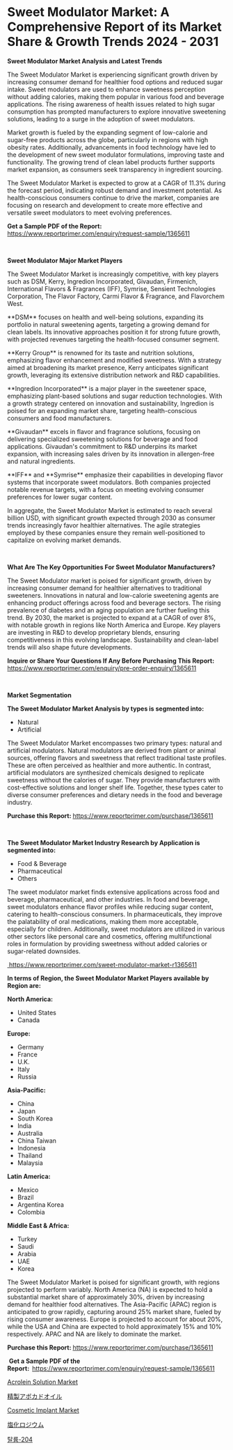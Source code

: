 <p><h1>Sweet Modulator Market: A Comprehensive Report of its Market Share & Growth Trends 2024 - 2031</h1></p><p><strong>Sweet Modulator Market Analysis and Latest Trends</strong></p>
<p><p>The Sweet Modulator Market is experiencing significant growth driven by increasing consumer demand for healthier food options and reduced sugar intake. Sweet modulators are used to enhance sweetness perception without adding calories, making them popular in various food and beverage applications. The rising awareness of health issues related to high sugar consumption has prompted manufacturers to explore innovative sweetening solutions, leading to a surge in the adoption of sweet modulators.</p><p>Market growth is fueled by the expanding segment of low-calorie and sugar-free products across the globe, particularly in regions with high obesity rates. Additionally, advancements in food technology have led to the development of new sweet modulator formulations, improving taste and functionality. The growing trend of clean label products further supports market expansion, as consumers seek transparency in ingredient sourcing.</p><p>The Sweet Modulator Market is expected to grow at a CAGR of 11.3% during the forecast period, indicating robust demand and investment potential. As health-conscious consumers continue to drive the market, companies are focusing on research and development to create more effective and versatile sweet modulators to meet evolving preferences.</p></p>
<p><strong>Get a Sample PDF of the Report:&nbsp;</strong> <a href="https://www.reportprimer.com/enquiry/request-sample/1365611">https://www.reportprimer.com/enquiry/request-sample/1365611</a></p>
<p>&nbsp;</p>
<p><strong>Sweet Modulator Major Market Players</strong></p>
<p><p>The Sweet Modulator Market is increasingly competitive, with key players such as DSM, Kerry, Ingredion Incorporated, Givaudan, Firmenich, International Flavors & Fragrances (IFF), Symrise, Sensient Technologies Corporation, The Flavor Factory, Carmi Flavor & Fragrance, and Flavorchem West.</p><p>**DSM** focuses on health and well-being solutions, expanding its portfolio in natural sweetening agents, targeting a growing demand for clean labels. Its innovative approaches position it for strong future growth, with projected revenues targeting the health-focused consumer segment.</p><p>**Kerry Group** is renowned for its taste and nutrition solutions, emphasizing flavor enhancement and modified sweetness. With a strategy aimed at broadening its market presence, Kerry anticipates significant growth, leveraging its extensive distribution network and R&D capabilities.</p><p>**Ingredion Incorporated** is a major player in the sweetener space, emphasizing plant-based solutions and sugar reduction technologies. With a growth strategy centered on innovation and sustainability, Ingredion is poised for an expanding market share, targeting health-conscious consumers and food manufacturers.</p><p>**Givaudan** excels in flavor and fragrance solutions, focusing on delivering specialized sweetening solutions for beverage and food applications. Givaudan's commitment to R&D underpins its market expansion, with increasing sales driven by its innovation in allergen-free and natural ingredients.</p><p>**IFF** and **Symrise** emphasize their capabilities in developing flavor systems that incorporate sweet modulators. Both companies projected notable revenue targets, with a focus on meeting evolving consumer preferences for lower sugar content.</p><p>In aggregate, the Sweet Modulator Market is estimated to reach several billion USD, with significant growth expected through 2030 as consumer trends increasingly favor healthier alternatives. The agile strategies employed by these companies ensure they remain well-positioned to capitalize on evolving market demands.</p></p>
<p>&nbsp;</p>
<p><strong>What Are The Key Opportunities For Sweet Modulator Manufacturers?</strong></p>
<p><p>The Sweet Modulator market is poised for significant growth, driven by increasing consumer demand for healthier alternatives to traditional sweeteners. Innovations in natural and low-calorie sweetening agents are enhancing product offerings across food and beverage sectors. The rising prevalence of diabetes and an aging population are further fueling this trend. By 2030, the market is projected to expand at a CAGR of over 8%, with notable growth in regions like North America and Europe. Key players are investing in R&D to develop proprietary blends, ensuring competitiveness in this evolving landscape. Sustainability and clean-label trends will also shape future developments.</p></p>
<p><strong>Inquire or Share Your Questions If Any Before Purchasing This Report:</strong> <a href="https://www.reportprimer.com/enquiry/pre-order-enquiry/1365611">https://www.reportprimer.com/enquiry/pre-order-enquiry/1365611</a></p>
<p>&nbsp;</p>
<p><strong>Market Segmentation</strong></p>
<p><strong>The Sweet Modulator Market Analysis by types is segmented into:</strong></p>
<p><ul><li>Natural</li><li>Artificial</li></ul></p>
<p><p>The Sweet Modulator Market encompasses two primary types: natural and artificial modulators. Natural modulators are derived from plant or animal sources, offering flavors and sweetness that reflect traditional taste profiles. These are often perceived as healthier and more authentic. In contrast, artificial modulators are synthesized chemicals designed to replicate sweetness without the calories of sugar. They provide manufacturers with cost-effective solutions and longer shelf life. Together, these types cater to diverse consumer preferences and dietary needs in the food and beverage industry.</p></p>
<p><strong>Purchase this Report:&nbsp;</strong><a href="https://www.reportprimer.com/purchase/1365611">https://www.reportprimer.com/purchase/1365611</a></p>
<p>&nbsp;</p>
<p><strong>The Sweet Modulator Market Industry Research by Application is segmented into:</strong></p>
<p><ul><li>Food & Beverage</li><li>Pharmaceutical</li><li>Others</li></ul></p>
<p><p>The sweet modulator market finds extensive applications across food and beverage, pharmaceutical, and other industries. In food and beverage, sweet modulators enhance flavor profiles while reducing sugar content, catering to health-conscious consumers. In pharmaceuticals, they improve the palatability of oral medications, making them more acceptable, especially for children. Additionally, sweet modulators are utilized in various other sectors like personal care and cosmetics, offering multifunctional roles in formulation by providing sweetness without added calories or sugar-related downsides.</p></p>
<p><a href="https://www.reportprimer.com/sweet-modulator-market-r1365611">&nbsp;https://www.reportprimer.com/sweet-modulator-market-r1365611</a></p>
<p><strong>In terms of Region, the Sweet Modulator Market Players available by Region are:</strong></p>
<p>
    <p> <strong> North America: </strong>
        <ul>
            <li>United States</li>
            <li>Canada</li>
        </ul>
        </p> 
    <p> <strong> Europe: </strong>
        <ul>
            <li>Germany</li>
            <li>France</li>
            <li>U.K.</li>
            <li>Italy</li>
            <li>Russia</li>
        </ul>
        </p> 
    <p> <strong> Asia-Pacific: </strong>
        <ul>
            <li>China</li>
            <li>Japan</li>
            <li>South Korea</li>
            <li>India</li>
            <li>Australia</li>
            <li>China Taiwan</li>
            <li>Indonesia</li>
            <li>Thailand</li>
            <li>Malaysia</li>
        </ul>
        </p> 
    <p> <strong> Latin America: </strong>
        <ul>
            <li>Mexico</li>
            <li>Brazil</li>
            <li>Argentina Korea</li>
            <li>Colombia</li>
        </ul>
        </p> 
    <p> <strong> Middle East & Africa: </strong>
        <ul>
            <li>Turkey</li>
            <li>Saudi</li>
            <li>Arabia</li>
            <li>UAE</li>
            <li>Korea</li>
        </ul>
    </p>
    </p>
<p><p>The Sweet Modulator Market is poised for significant growth, with regions projected to perform variably. North America (NA) is expected to hold a substantial market share of approximately 30%, driven by increasing demand for healthier food alternatives. The Asia-Pacific (APAC) region is anticipated to grow rapidly, capturing around 25% market share, fueled by rising consumer awareness. Europe is projected to account for about 20%, while the USA and China are expected to hold approximately 15% and 10% respectively. APAC and NA are likely to dominate the market.</p></p>
<p><strong>Purchase this Report: </strong><a href="https://www.reportprimer.com/purchase/1365611">https://www.reportprimer.com/purchase/1365611</a></p>
<p>&nbsp;<strong>Get a Sample PDF of the Report:&nbsp;&nbsp;</strong><a href="https://www.reportprimer.com/enquiry/request-sample/1365611">https://www.reportprimer.com/enquiry/request-sample/1365611</a></p>
<p><strong></strong></p>
<p><p><a href="https://issuu.com/reportprime-2/docs/acrolein-solution-market-size-2030._575d6ccdf5cfdd">Acrolein Solution Market</a></p><p><a href="https://medium.com/@johnson154chris/%E6%96%B0%E3%81%9F%E3%81%AA%E6%B4%97%E7%B7%B4%E3%81%95%E3%82%8C%E3%81%9F%E3%82%A2%E3%83%9C%E3%82%AB%E3%83%89%E3%82%AA%E3%82%A4%E3%83%AB%E5%B8%82%E5%A0%B4%E3%81%AE%E6%A9%9F%E4%BC%9A-2024%E5%B9%B4%E3%81%8B%E3%82%892031%E5%B9%B4%E3%81%BE%E3%81%A7%E3%81%AE%E6%8A%95%E8%B3%87%E5%AE%B6%E3%81%A8%E9%96%A2%E4%BF%82%E8%80%85%E3%81%AE%E3%81%9F%E3%82%81%E3%81%AE%E5%B8%82%E5%A0%B4%E5%88%86%E6%9E%90%E4%BA%88%E6%B8%AC-f37ce62e3e7a">精製アボカドオイル</a></p><p><a href="https://medium.com/@dorrishyatt1/cosmetic-implant-market-market-segmentation-geographical-regions-and-market-forcast-till-2031-849dbbb1f547">Cosmetic Implant Market</a></p><p><a href="https://medium.com/@johnson154chris/%E3%83%AD%E3%82%B8%E3%82%A6%E3%83%A0%E3%82%AF%E3%83%AD%E3%83%AA%E3%83%89%E7%94%A3%E6%A5%AD%E5%88%86%E6%9E%90%E5%A0%B1%E5%91%8A%E6%9B%B8-%E5%B8%82%E5%A0%B4%E8%A6%8F%E6%A8%A1%E3%81%AF-2024%E5%B9%B4%E3%81%8B%E3%82%892031%E5%B9%B4%E3%81%AE%E6%9C%9F%E9%96%93%E3%81%AB%E3%81%8A%E3%81%84%E3%81%A6-%E7%94%A8%E9%80%94-%E7%A8%AE%E9%A1%9E-%E5%9C%B0%E5%9F%9F%E5%88%A5%E3%81%AB6-7-%E3%81%AEcagr%E3%81%A7%E6%88%90%E9%95%B7%E3%81%99%E3%82%8B%E3%81%A8%E4%BA%88%E6%B8%AC%E3%81%95%E3%82%8C%E3%81%A6%E3%81%84%E3%81%BE%E3%81%99-273c6d8369cc?postPublishedType=repub">塩化ロジウム</a></p><p><a href="https://medium.com/@fosterfahey91/%EC%A0%84%EC%84%B8%EA%B3%84-%ED%83%88%EB%A5%A8-204-%EC%8B%9C%EC%9E%A5%EC%97%90-%EB%8C%80%ED%95%9C-%EC%8B%9C%EA%B0%81-%EC%A0%84%EB%A7%9D-%EB%B0%8F-%EC%98%88%EC%B8%A1-2024-2031-5803ba88c623?postPublishedType=repub">탈륨-204</a></p></p>